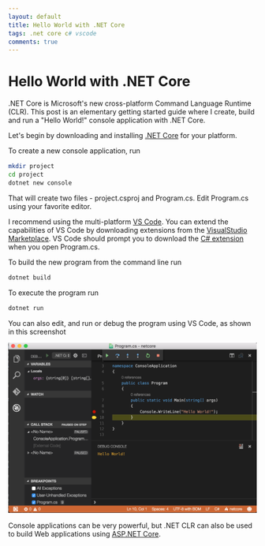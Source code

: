 ```yaml
---
layout: default
title: Hello World with .NET Core
tags: .net core c# vscode
comments: true
---
```

# Hello World with .NET Core

.NET Core is Microsoft's new cross-platform Command Language Runtime (CLR). This post is an elementary getting started guide where I create, build and run a "Hello World!" console application with .NET Core.

Let's begin by downloading and installing [.NET Core](https://www.microsoft.com/net/core) for your platform.

To create a new console application, run

```bash
mkdir project
cd project
dotnet new console
```

That will create two files - project.csproj and Program.cs. Edit Program.cs using your favorite editor.

I recommend using the multi-platform [VS Code](https://code.visualstudio.com/). You can extend the capabilities of VS Code by downloading extensions from the [VisualStudio Marketplace](https://marketplace.visualstudio.com/VSCode). VS Code should prompt you to download the [C# extension](https://marketplace.visualstudio.com/items?itemName=ms-vscode.csharp) when you open Program.cs.

To build the new program from the command line run

```bash
dotnet build
```

To execute the program run

```bash
dotnet run
```

You can also edit, and run or debug the program using VS Code, as shown in this screenshot

![.NET CLR with VS Code](/assets/img/vscode-net-core-debug.png)

Console applications can be very powerful, but .NET CLR can also be used to build Web applications using [ASP.NET Core](https://docs.asp.net/en/latest/getting-started.html).
